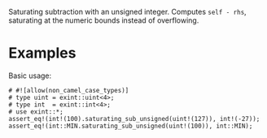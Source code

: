Saturating subtraction with an unsigned integer. Computes `self - rhs`,
saturating at the numeric bounds instead of overflowing.

# Examples

Basic usage:

```
# #![allow(non_camel_case_types)]
# type uint = exint::uint<4>;
# type int  = exint::int<4>;
# use exint::*;
assert_eq!(int!(100).saturating_sub_unsigned(uint!(127)), int!(-27));
assert_eq!(int::MIN.saturating_sub_unsigned(uint!(100)), int::MIN);
```
